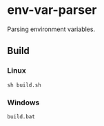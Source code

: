 # env-var-parser

Parsing environment variables.

## Build

### Linux
    sh build.sh

### Windows
    build.bat
